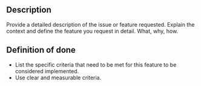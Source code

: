 ## Description
Provide a detailed description of the issue or feature requested. Explain the context and define the feature you request in detail. What, why, how.

## Definition of done
- List the specific criteria that need to be met for this feature to be considered implemented.
- Use clear and measurable criteria.
